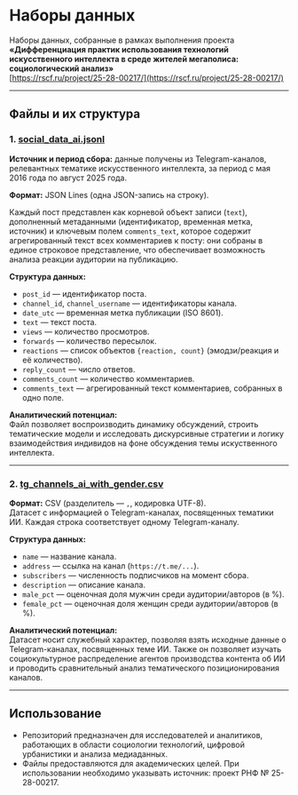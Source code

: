 # Наборы данных

Наборы данных, собранные в рамках выполнения проекта  
**«Дифференциация практик использования технологий искусственного интеллекта в среде жителей мегаполиса: социологический анализ»**  
[https://rscf.ru/project/25-28-00217/](https://rscf.ru/project/25-28-00217/)

---

## Файлы и их структура

### 1. [social_data_ai.jsonl](https://github.com/ai-society-research/data/blob/main/data/social_data_ai.jsonl)

**Источник и период сбора:** данные получены из Telegram-каналов, релевантных тематике искусственного интеллекта, за период с мая 2016 года по август 2025 года.  

**Формат:** JSON Lines (одна JSON-запись на строку).

Каждый пост представлен как корневой объект записи (`text`), дополненный метаданными (идентификатор, временная метка, источник) и ключевым полем `comments_text`, которое содержит агрегированный текст всех комментариев к посту: они собраны в единое строковое представление, что обеспечивает возможность анализа реакции аудитории на публикацию.

**Структура данных:**
- `post_id` — идентификатор поста.  
- `channel_id`, `channel_username` — идентификаторы канала.  
- `date_utc` — временная метка публикации (ISO 8601).  
- `text` — текст поста.  
- `views` — количество просмотров.  
- `forwards` — количество пересылок.  
- `reactions` — список объектов `{reaction, count}` (эмодзи/реакция и её количество).  
- `reply_count` — число ответов.  
- `comments_count` — количество комментариев.  
- `comments_text` — агрегированный текст комментариев, собранных в одно поле.  

**Аналитический потенциал:**  
Файл позволяет воспроизводить динамику обсуждений, строить тематические модели и исследовать дискурсивные стратегии и логику взаимодействия индивидов на фоне обсуждения темы искуственного интеллекта.

---

### 2. [tg_channels_ai_with_gender.csv](https://github.com/ai-society-research/data/blob/main/data/tg_channels_ai_with_gender.csv)

**Формат:** CSV (разделитель — `,`, кодировка UTF-8).  
Датасет с информацией о Telegram-каналах, посвященных тематики ИИ. Каждая строка соответствует одному Telegram-каналу. 

**Структура данных:**
- `name` — название канала.  
- `address` — ссылка на канал (`https://t.me/...`).  
- `subscribers` — численность подписчиков на момент сбора.  
- `description` — описание канала.  
- `male_pct` — оценочная доля мужчин среди аудитории/авторов (в %).  
- `female_pct` — оценочная доля женщин среди аудитории/авторов (в %).  

**Аналитический потенциал:**  
Датасет носит служебный характер, позволяя взять исходные данные о Telegram-каналах, посвященных теме ИИ. Также он позволяет изучать социокультурное распределение агентов производства контента об ИИ и проводить сравнительный анализ тематического позиционирования каналов.

---

## Использование

- Репозиторий предназначен для исследователей и аналитиков, работающих в области социологии технологий, цифровой урбанистики и анализа медиаданных.  
- Файлы предоставляются для академических целей. При использовании необходимо указывать источник: проект РНФ № 25-28-00217.
